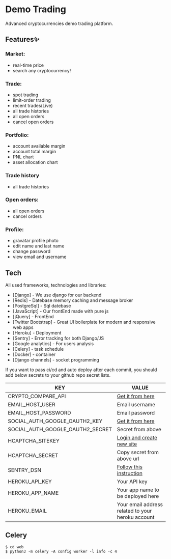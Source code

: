 # Demo Trading

Advanced cryptocurrencies demo trading platform.
## Features✨

### Market:
- real-time price
- search any cryptocurrency!

### Trade:
- spot trading
- limit-order trading
- recent trades(Live)
- all trade histories
- all open orders
- cancel open orders

### Portfolio:
- account available margin
- account total margin
- PNL chart
- asset allocation chart

### Trade history
- all trade histories

### Open orders:
- all open orders
- cancel orders

### Profile:
- gravatar profile photo
- edit name and last name
- change password
- view email and username

## Tech

All used frameworks, technologies and libraries:

- [Django] - We use django for our backend
- [Redis] - Datebase memory caching and message broker
- [PostgreSql] - Sql datebase
- [JavaScript] - Our frontEnd made with pure js
- [jQuery] - FrontEnd
- [Twitter Bootstrap] - Great UI boilerplate for modern and responsive web apps
- [Heroku] - Deployment
- [Sentry] - Error tracking for both Django/JS
- [Google analytics] - For users analysis
- [Celery] - task schedule
- [Docker] - container
- [Django channels] - socket programming

If you want to pass ci/cd and auto deploy after each commit, you should add below secrets to your github repo secret lists.

| KEY | VALUE |
| ------ | ------ |
| CRYPTO_COMPARE_API | [Get it from here](https://min-api.cryptocompare.com/) |
| EMAIL_HOST_USER | Email username|
| EMAIL_HOST_PASSWORD | Email password |
| SOCIAL_AUTH_GOOGLE_OAUTH2_KEY | [Get it from here](https://developers.google.com/identity/protocols/oauth2) |
| SOCIAL_AUTH_GOOGLE_OAUTH2_SECRET | Secret from above |
| HCAPTCHA_SITEKEY | [Login and create new site](https://dashboard.hcaptcha.com/overview) |
| HCAPTCHA_SECRET | Copy secret from above url |
| SENTRY_DSN | [Follow this instruction](https://docs.sentry.io/platforms/python/guides/django/) |
| HEROKU_API_KEY | Your API key |
| HEROKU_APP_NAME | Your app name to be deployed here |
| HEROKU_EMAIL | Your email address related to your heroku account |

## Celery
```
$ cd web
$ python3 -m celery -A config worker -l info -c 4
```




